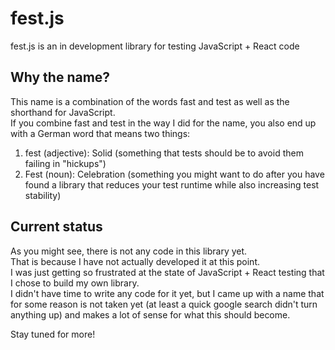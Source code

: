 # fest.js
fest.js is an in development library for testing JavaScript + React code

## Why the name?

This name is a combination of the words fast and test as well as the shorthand for JavaScript.  
If you combine fast and test in the way I did for the name, you also end up with a German word that means two things:  
  1. fest (adjective): Solid (something that tests should be to avoid them failing in "hickups")  
  2. Fest (noun): Celebration (something you might want to do after you have found a library that reduces your test runtime while also increasing test stability)  

## Current status

As you might see, there is not any code in this library yet.  
That is because I have not actually developed it at this point.  
I was just getting so frustrated at the state of JavaScript + React testing that I chose to build my own library.  
I didn't have time to write any code for it yet, but I came up with a name that for some reason is not taken yet (at least a quick google search didn't turn anything up) and makes a lot of sense for what this should become.

Stay tuned for more!

